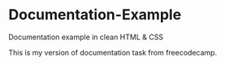 # Documentation-Example
Documentation example in clean HTML &amp; CSS

This is my version of documentation task from freecodecamp.
